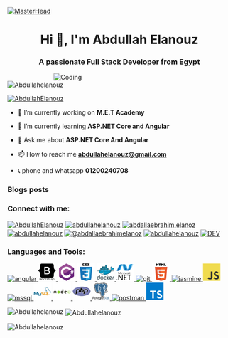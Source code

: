 [![MasterHead](https://www.wingstechsolutions.com/wp-content/uploads/2022/03/full-stack-development.gif)](https://rishavchanda.io)
<h1 align="center">Hi 👋, I'm Abdullah Elanouz</h1>
<h3 align="center">A passionate Full Stack Developer from Egypt</h3>
<img align="right" width="400" src="https://cdn.dribbble.com/users/1162077/screenshots/3848914/programmer.gif" alt="Coding" />

<p align="left"> <img src="https://komarev.com/ghpvc/?username=Abdullahelanouz&label=Profile%20views&color=0e75b6&style=flat" alt="Abdullahelanouz" /> </p>

<p align="left"> <a href="https://twitter.com/AbdullahElanouz" target="blank"><img src="https://img.shields.io/twitter/follow/AbdullahElanouz?logo=twitter&style=for-the-badge" alt="AbdullahElanouz" /></a> </p>

- 🔭 I’m currently working on **M.E.T Academy**

- 🌱 I’m currently learning **ASP.NET Core and Angular**

- 💬 Ask me about **ASP.NET Core And Angular**

- 📫 How to reach me **abdullahelanouz@gmail.com**
- 📞 phone and whatsapp **01200240708**

### Blogs posts
<!-- BLOG-POST-LIST:START -->
<!-- BLOG-POST-LIST:END -->

<h3 align="left">Connect with me:</h3>
<p align="left">
<a href="https://twitter.com/AbdullahElanouz" target="blank"><img align="center" src="https://raw.githubusercontent.com/rahuldkjain/github-profile-readme-generator/master/src/images/icons/Social/twitter.svg" alt="AbdullahElanouz" height="30" width="40" /></a>
<a href="https://linkedin.com/in/abdullahelanouz" target="blank"><img align="center" src="https://raw.githubusercontent.com/rahuldkjain/github-profile-readme-generator/master/src/images/icons/Social/linked-in-alt.svg" alt="abdullahelanouz" height="30" width="40" /></a>
<a href="https://fb.com/abdullahelanouz" target="blank"><img align="center" src="https://raw.githubusercontent.com/rahuldkjain/github-profile-readme-generator/master/src/images/icons/Social/facebook.svg" alt="abdallaebrahim.elanoz" height="30" width="40" /></a>
<a href="https://instagram.com/abdullahelanouz" target="blank"><img align="center" src="https://raw.githubusercontent.com/rahuldkjain/github-profile-readme-generator/master/src/images/icons/Social/instagram.svg" alt="abdullahelanouz" height="30" width="40" /></a>
<a href="https://medium.com/@abdallaebrahimelanoz" target="blank"><img align="center" src="https://raw.githubusercontent.com/rahuldkjain/github-profile-readme-generator/master/src/images/icons/Social/medium.svg" alt="@abdallaebrahimelanoz" height="30" width="40" /></a>
<a href="https://dashboard.rss.com/account/" target="blank"><img align="center" src="https://raw.githubusercontent.com/rahuldkjain/github-profile-readme-generator/master/src/images/icons/Social/rss.svg" alt="abdullahelanouz" height="30" width="40" /></a>
<a href="https://dev.to/desoga" target="blank"><img align="center" src="https://raw.githubusercontent.com/rahuldkjain/github-profile-readme-generator/master/src/images/icons/Social/devt.svg" alt="DEV" height="30" width="40" /></a>  
</p>

<h3 align="left">Languages and Tools:</h3>
<p align="left"> <a href="https://angular.io" target="_blank" rel="noreferrer"> <img src="https://angular.io/assets/images/logos/angular/angular.svg" alt="angular" width="40" height="40"/> </a> <a href="https://getbootstrap.com" target="_blank" rel="noreferrer"> <img src="https://raw.githubusercontent.com/devicons/devicon/master/icons/bootstrap/bootstrap-plain-wordmark.svg" alt="bootstrap" width="40" height="40"/> </a> <a href="https://www.w3schools.com/cs/" target="_blank" rel="noreferrer"> <img src="https://raw.githubusercontent.com/devicons/devicon/master/icons/csharp/csharp-original.svg" alt="csharp" width="40" height="40"/> </a> <a href="https://www.w3schools.com/css/" target="_blank" rel="noreferrer"> <img src="https://raw.githubusercontent.com/devicons/devicon/master/icons/css3/css3-original-wordmark.svg" alt="css3" width="40" height="40"/> </a> <a href="https://www.docker.com/" target="_blank" rel="noreferrer"> <img src="https://raw.githubusercontent.com/devicons/devicon/master/icons/docker/docker-original-wordmark.svg" alt="docker" width="40" height="40"/> </a> <a href="https://dotnet.microsoft.com/" target="_blank" rel="noreferrer"> <img src="https://raw.githubusercontent.com/devicons/devicon/master/icons/dot-net/dot-net-original-wordmark.svg" alt="dotnet" width="40" height="40"/> </a> <a href="https://git-scm.com/" target="_blank" rel="noreferrer"> <img src="https://www.vectorlogo.zone/logos/git-scm/git-scm-icon.svg" alt="git" width="40" height="40"/> </a> <a href="https://www.w3.org/html/" target="_blank" rel="noreferrer"> <img src="https://raw.githubusercontent.com/devicons/devicon/master/icons/html5/html5-original-wordmark.svg" alt="html5" width="40" height="40"/> </a> <a href="https://jasmine.github.io/" target="_blank" rel="noreferrer"> <img src="https://www.vectorlogo.zone/logos/jasmine/jasmine-icon.svg" alt="jasmine" width="40" height="40"/> </a> <a href="https://developer.mozilla.org/en-US/docs/Web/JavaScript" target="_blank" rel="noreferrer"> <img src="https://raw.githubusercontent.com/devicons/devicon/master/icons/javascript/javascript-original.svg" alt="javascript" width="40" height="40"/> </a> <a href="https://www.microsoft.com/en-us/sql-server" target="_blank" rel="noreferrer"> <img src="https://www.svgrepo.com/show/303229/microsoft-sql-server-logo.svg" alt="mssql" width="40" height="40"/> </a> <a href="https://www.mysql.com/" target="_blank" rel="noreferrer"> <img src="https://raw.githubusercontent.com/devicons/devicon/master/icons/mysql/mysql-original-wordmark.svg" alt="mysql" width="40" height="40"/> </a> <a href="https://nodejs.org" target="_blank" rel="noreferrer"> <img src="https://raw.githubusercontent.com/devicons/devicon/master/icons/nodejs/nodejs-original-wordmark.svg" alt="nodejs" width="40" height="40"/> </a> <a href="https://www.php.net" target="_blank" rel="noreferrer"> <img src="https://raw.githubusercontent.com/devicons/devicon/master/icons/php/php-original.svg" alt="php" width="40" height="40"/> </a> <a href="https://www.postgresql.org" target="_blank" rel="noreferrer"> <img src="https://raw.githubusercontent.com/devicons/devicon/master/icons/postgresql/postgresql-original-wordmark.svg" alt="postgresql" width="40" height="40"/> </a> <a href="https://postman.com" target="_blank" rel="noreferrer"> <img src="https://www.vectorlogo.zone/logos/getpostman/getpostman-icon.svg" alt="postman" width="40" height="40"/> </a> <a href="https://www.typescriptlang.org/" target="_blank" rel="noreferrer"> <img src="https://raw.githubusercontent.com/devicons/devicon/master/icons/typescript/typescript-original.svg" alt="typescript" width="40" height="40"/> </a> </p>

<p><img align="left" src="https://github-readme-stats.vercel.app/api/top-langs?username=Abdullahelanouz&show_icons=true&locale=en&layout=compact" alt="Abdullahelanouz" /></p>

<p>&nbsp;<img align="center" src="https://github-readme-stats.vercel.app/api?username=Abdullahelanouz&show_icons=true&locale=en" alt="Abdullahelanouz" /></p>

<p><img align="center" src="https://github-readme-streak-stats.herokuapp.com/?user=Abdullahelanouz&" alt="Abdullahelanouz" /></p>
